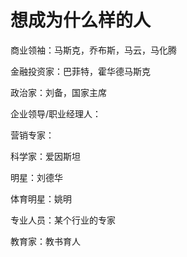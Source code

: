 
# 想成为什么样的人

商业领袖：马斯克，乔布斯，马云，马化腾

金融投资家：巴菲特，霍华德马斯克

政治家：刘备，国家主席

企业领导/职业经理人：

营销专家：

科学家：爱因斯坦

明星：刘德华

体育明星：姚明

专业人员：某个行业的专家

教育家：教书育人
